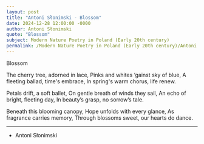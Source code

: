 ```yaml
---
layout: post
title: "Antoni Słonimski - Blossom"
date: 2024-12-28 12:00:00 -0000
author: Antoni Słonimski
quote: "Blossom"
subject: Modern Nature Poetry in Poland (Early 20th century)
permalink: /Modern Nature Poetry in Poland (Early 20th century)/Antoni Słonimski/Antoni Słonimski - Blossom
---
```


Blossom

The cherry tree, adorned in lace,
Pinks and whites ‘gainst sky of blue,
A fleeting ballad, time's embrace,
In spring's warm chorus, life renew.

Petals drift, a soft ballet,
On gentle breath of winds they sail,
An echo of bright, fleeting day,
In beauty’s grasp, no sorrow’s tale.

Beneath this blooming canopy,
Hope unfolds with every glance,
As fragrance carries memory,
Through blossoms sweet, our hearts do dance.

---

- Antoni Słonimski
